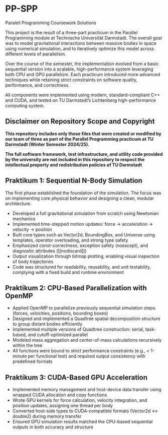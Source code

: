 # PP-SPP
Paralell Programming Coursework Solutions

This project is the result of a three-part practicum in the Parallel Programming module at Technische Universität Darmstadt. The overall goal was to model gravitational interactions between massive bodies in space using numerical simulation, and to iteratively optimize this model across different levels of parallelism.

Over the course of the semester, the implementation evolved from a basic sequential version into a scalable, high-performance system leveraging both CPU and GPU parallelism. Each practicum introduced more advanced techniques while retaining strict constraints on software quality, performance, and correctness.

All components were implemented using modern, standard-compliant C++ and CUDA, and tested on TU Darmstadt’s Lichtenberg high-performance computing system.

## Disclaimer on Repository Scope and Copyright

__This repository includes only those files that were created or modified by our team of three as part of the Parallel Programming practicum at TU Darmstadt (Winter Semester 2024/25).__

__The full software framework, test infrastructure, and utility code provided by the university are not included in this repository to respect the intellectual property and redistribution policies of TU Darmstadt__


## Praktikum 1: Sequential N-Body Simulation
The first phase established the foundation of the simulation. The focus was on implementing core physical behavior and designing a clean, modular architecture.

* Developed a full gravitational simulation from scratch using Newtonian mechanics
* Implemented time-stepped motion updates: force → acceleration → velocity → position
* Built core types such as Vector2d, BoundingBox, and Universe using templates, operator overloading, and strong type safety
* Emphasized const-correctness, exception safety (noexcept), and diagnostic attributes ([[nodiscard]])
* Output visualization through bitmap plotting, enabling visual inspection of body trajectories
* Code was structured for readability, reusability, and unit testability, complying with a fixed build and runtime environment

## Praktikum 2: CPU-Based Parallelization with OpenMP
* Applied OpenMP to parallelize previously sequential simulation steps (forces, velocities, positions, bounding boxes)
* Designed and implemented a Quadtree spatial decomposition structure to group distant bodies efficiently
* Implemented multiple versions of Quadtree construction: serial, task-based, and cutoff-optimized parallel
* Modeled mass aggregation and center-of-mass calculations recursively within the tree
* All functions were bound to strict performance constraints (e.g., < 1-minute per functional test) and required output consistency with predefined formats

## Praktikum 3: CUDA-Based GPU Acceleration
* Implemented memory management and host-device data transfer using wrapped CUDA allocation and copy functions
* Wrote GPU kernels for force calculation, velocity integration, and position updates, assigning one thread per body
* Converted host-side types to CUDA-compatible formats (Vector2d ↔ double2) during memory transfer
* Ensured GPU simulation results matched the CPU-based sequential outputs in both accuracy and structure
